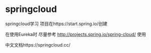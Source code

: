 # springcloud
springcloud学习
项目在https://start.spring.io/创建

在使用Eureka时 尽量参考
http://projects.spring.io/spring-cloud/
使用

中文文档https://springcloud.cc/
